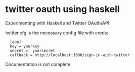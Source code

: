 # twitter oauth using haskell

Experimenting with Haskell and Twitter OAuth/API


twitter.cfg is the necessary config file with creds:

      [app]
      key = yourkey
      secret =  yoursecret
      callback = http://localhost:3000/sign-in-with-twitter

Documentation is not complete
